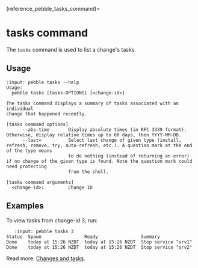 (reference_pebble_tasks_command)=
# tasks command

The `tasks` command is used to list a change's tasks.

## Usage

<!-- START AUTOMATED OUTPUT -->
```{terminal}
:input: pebble tasks --help
Usage:
  pebble tasks [tasks-OPTIONS] [<change-id>]

The tasks command displays a summary of tasks associated with an individual
change that happened recently.

[tasks command options]
      --abs-time       Display absolute times (in RFC 3339 format). Otherwise, display relative times up to 60 days, then YYYY-MM-DD.
      --last=          Select last change of given type (install, refresh, remove, try, auto-refresh, etc.). A question mark at the end of the type means
                       to do nothing (instead of returning an error) if no change of the given type is found. Note the question mark could need protecting
                       from the shell.

[tasks command arguments]
  <change-id>:         Change ID
```
<!-- END AUTOMATED OUTPUT -->

## Examples

To view tasks from change-id 3, run:

```{terminal}
   :input: pebble tasks 3
Status  Spawn                Ready                Summary
Done    today at 15:26 NZDT  today at 15:26 NZDT  Stop service "srv1"
Done    today at 15:26 NZDT  today at 15:26 NZDT  Stop service "srv2"
```

Read more: [Changes and tasks](../changes-and-tasks.md).
